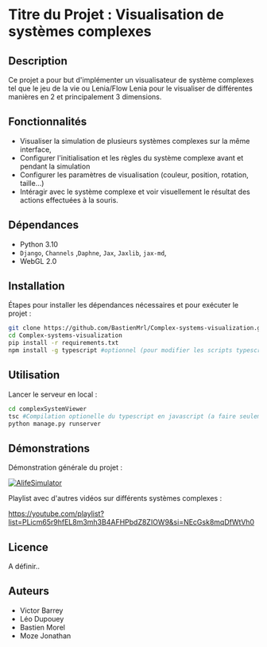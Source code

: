 # Titre du Projet : Visualisation de systèmes complexes 

## Description

Ce projet a pour but d'implémenter un visualisateur de système complexes tel que le jeu de la vie ou Lenia/Flow Lenia pour le visualiser de différentes manières en 2 et principalement 3 dimensions.

## Fonctionnalités

- Visualiser la simulation de plusieurs systèmes complexes sur la même interface,
- Configurer l'initialisation et les règles du système complexe avant et pendant la simulation
- Configurer les paramètres de visualisation (couleur, position, rotation, taille...)
- Intéragir avec le système complexe et voir visuellement le résultat des actions effectuées à la souris. 

## Dépendances

- Python 3.10
- `Django`, `Channels` ,`Daphne`, `Jax`, `Jaxlib`, `jax-md`, 
- WebGL 2.0

## Installation

Étapes pour installer les dépendances nécessaires et pour exécuter le projet :

```bash
git clone https://github.com/BastienMrl/Complex-systems-visualization.git
cd Complex-systems-visualization
pip install -r requirements.txt
npm install -g typescript #optionnel (pour modifier les scripts typescript puis les recompiler en javascript)
```

## Utilisation

Lancer le serveur en local :

```bash
cd complexSystemViewer
tsc #Compilation optionelle du typescript en javascript (a faire seulement si les scripts typescript ont été modifiés)
python manage.py runserver
```

## Démonstrations 

Démonstration générale du projet : 

[![AlifeSimulator](https://img.youtube.com/vi/2VxnvdJWnyQ/0.jpg)](https://www.youtube.com/watch?v=2VxnvdJWnyQ)


Playlist avec d'autres vidéos sur différents systèmes complexes :

https://youtube.com/playlist?list=PLicm65r9hfEL8m3mh3B4AFHPbdZ8ZIOW9&si=NEcGsk8mqDfWtVh0



## Licence

A définir..

## Auteurs

- Victor Barrey
- Léo Dupouey
- Bastien Morel
- Moze Jonathan
